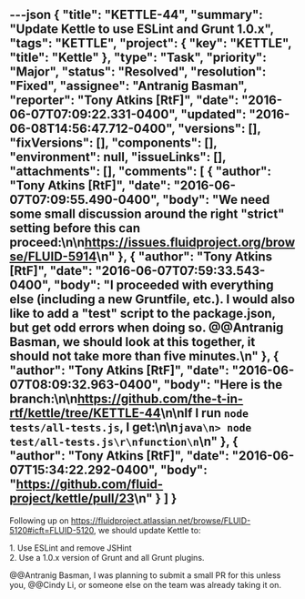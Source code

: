 ---json
{
  "title": "KETTLE-44",
  "summary": "Update Kettle to use ESLint and Grunt 1.0.x",
  "tags": "KETTLE",
  "project": {
    "key": "KETTLE",
    "title": "Kettle"
  },
  "type": "Task",
  "priority": "Major",
  "status": "Resolved",
  "resolution": "Fixed",
  "assignee": "Antranig Basman",
  "reporter": "Tony Atkins [RtF]",
  "date": "2016-06-07T07:09:22.331-0400",
  "updated": "2016-06-08T14:56:47.712-0400",
  "versions": [],
  "fixVersions": [],
  "components": [],
  "environment": null,
  "issueLinks": [],
  "attachments": [],
  "comments": [
    {
      "author": "Tony Atkins [RtF]",
      "date": "2016-06-07T07:09:55.490-0400",
      "body": "We need some small discussion around the right \"strict\" setting before this can proceed:\n\n<https://issues.fluidproject.org/browse/FLUID-5914>\n"
    },
    {
      "author": "Tony Atkins [RtF]",
      "date": "2016-06-07T07:59:33.543-0400",
      "body": "I proceeded with everything else (including a new Gruntfile, etc.).  I would also like to add a \"test\" script to the package.json, but get odd errors when doing so.  @@Antranig Basman, we should look at this together, it should not take more than five minutes.\n"
    },
    {
      "author": "Tony Atkins [RtF]",
      "date": "2016-06-07T08:09:32.963-0400",
      "body": "Here is the branch:\n\n<https://github.com/the-t-in-rtf/kettle/tree/KETTLE-44>\n\nIf I run `node tests/all-tests.js`, I get:\n\n```java\n> node test/all-tests.js\r\nfunction\n```\n"
    },
    {
      "author": "Tony Atkins [RtF]",
      "date": "2016-06-07T15:34:22.292-0400",
      "body": "<https://github.com/fluid-project/kettle/pull/23>\n"
    }
  ]
}
---
Following up on <https://fluidproject.atlassian.net/browse/FLUID-5120#icft=FLUID-5120>, we should update Kettle to:

1\. Use ESLint and remove JSHint\
2\. Use a 1.0.x version of Grunt and all Grunt plugins.

@@Antranig Basman, I was planning to submit a small PR for this unless you, @@Cindy Li, or someone else on the team was already taking it on.

        